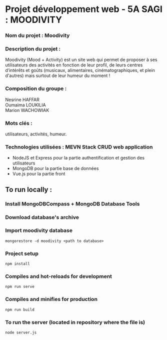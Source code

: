 # Projet développement web - 5A SAGI : MOODIVITY

### Nom du projet : Moodivity

### Description du projet :  
Moodivity (Mood + Activity) est un site web qui permet de proposer à ses utilisateurs des activités en fonction de leur profil, de leurs centres d’intérêts et goûts (musicaux, alimentaires, cinématographiques, et plein d'autres) mais surtout de leur humeur du moment !
  
  
### Composition du groupe :  
Nesrine HAFFAR  
Oumaima LOUKILIA  
Marion WACHOWIAK  
  
  
### Mots clés :  
utilisateurs, activités, humeur.  
  
  
### Technologies utilisées : MEVN Stack CRUD web application
- NodeJS et Express pour la partie authentification et gestion des utilisateurs
- MongoDB pour la partie base de données
- Vue.js pour la partie front
  
    
## To run locally : 
  
### Install MongoDBCompass + MongoDB Database Tools
  
### Download database's archive

### Import moodivity database
```
mongorestore -d moodivity <path to database>
```

### Project setup
```
npm install
```

### Compiles and hot-reloads for development
```
npm run serve
```

### Compiles and minifies for production
```
npm run build
```

### To run the server (located in repository where the file is)
```
node server.js
```
